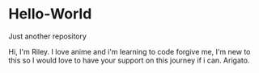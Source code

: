 # Hello-World
Just another repository


Hi, I'm Riley. I love anime and i'm learning to code
forgive me, I'm new to this so I would love to have your support on this journey if i can.
Arigato.
